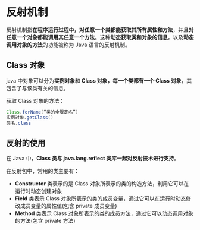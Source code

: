 # 反射机制

反射机制指**在程序运行过程中，对任意一个类都能获取其所有属性和方法**，并且**对任意一个对象都能调用其任意一个方法**。这种**动态获取类和对象的信息**，以及**动态调用对象的方法**的功能被称为 Java 语言的反射机制。

## Class 对象 <a href="#jian-shu-java-zhong-class-dui-xiang" id="jian-shu-java-zhong-class-dui-xiang"></a>

java 中对象可以分为**实例对象**和 **Class 对象，每一个类都有一个 Class 对象**，其包含了与该类有关的信息。

获取 Class 对象的方法：

```java
Class.forName(“类的全限定名”)
实例对象.getClass()
类名.class
```

## 反射的使用

在 Java 中，**Class 类与 java.lang.reflect 类库一起对反射技术进行支持**。

在反射包中，常用的类主要有：

* **Constructor** 类表示的是 Class 对象所表示的类的构造方法，利用它可以在运行时动态创建对象
* **Field** 类表示 Class 对象所表示的类的成员变量，通过它可以在运行时动态修改成员变量的属性值(包含 private 成员变量)
* **Method** 类表示 Class 对象所表示的类的成员方法，通过它可以动态调用对象的方法(包含 private 方法)
